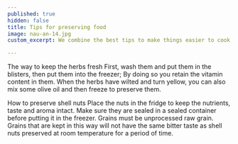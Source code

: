 ```yaml
---
published: true
hidden: false
title: Tips for preserving food
image: nau-an-14.jpg
custom_excerpt: We combine the best tips to make things easier to cook, preserve food, clean kitchen utensils ... invite you to refer.

---
```

The way to keep the herbs fresh
First, wash them and put them in the blisters, then put them into the freezer; By doing so you retain the vitamin content in them. When the herbs have wilted and turn yellow, you can also mix some olive oil and then freeze to preserve them.

How to preserve shell nuts
Place the nuts in the fridge to keep the nutrients, taste and aroma intact. Make sure they are sealed in a sealed container before putting it in the freezer. Grains must be unprocessed raw grain. Grains that are kept in this way will not have the same bitter taste as shell nuts preserved at room temperature for a period of time.

